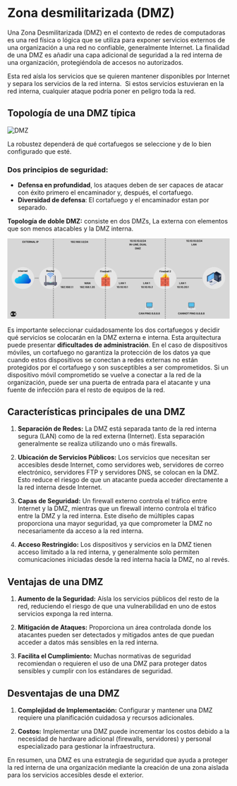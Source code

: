 # Zona desmilitarizada (DMZ)

Una Zona Desmilitarizada (DMZ) en el contexto de redes de computadoras es una red física o lógica que se utiliza para exponer servicios externos de una organización a una red no confiable, generalmente Internet. La finalidad de una DMZ es añadir una capa adicional de seguridad a la red interna de una organización, protegiéndola de accesos no autorizados.

Esta red aísla los servicios que se quieren mantener disponibles por Internet y separa los servicios de la red interna.  Si estos servicios estuvieran en la red interna, cualquier ataque podría poner en peligro toda la red.

## Topología de una DMZ típica

![DMZ](https://github.com/4GeeksAcademy/cybersecurity-syllabus/blob/main/assets/dmz.png?raw=true)

La robustez dependerá de qué cortafuegos se seleccione y de lo bien configurado que esté.

### Dos principios de seguridad:

- **Defensa en profundidad**, los ataques deben de ser capaces de atacar con éxito primero el encaminador y, después, el cortafuego.
- **Diversidad de defensa**: El cortafuego y el encaminador estan por separado.

**Topología de doble DMZ:** consiste en dos DMZs, La externa con elementos que son menos atacables y la DMZ interna.

![tipología DMZ](https://github.com/4GeeksAcademy/cybersecurity-syllabus/blob/main/assets/tipologia-dmz.png?raw=true)

Es importante seleccionar cuidadosamente los dos cortafuegos y decidir qué servicios se colocarán en la DMZ externa e interna. Esta arquitectura puede presentar **dificultades de administración**. En el caso de dispositivos móviles, un cortafuego no garantiza la protección de los datos ya que cuando estos dispositivos se conectan a redes externas no están protegidos por el cortafuego y son susceptibles a ser comprometidos. Si un dispositivo móvil comprometido se vuelve a conectar a la red de la organización, puede ser una puerta de entrada para el atacante y una fuente de infección para el resto de equipos de la red.

## Características principales de una DMZ

1. **Separación de Redes:** La DMZ está separada tanto de la red interna segura (LAN) como de la red externa (Internet). Esta separación generalmente se realiza utilizando uno o más firewalls.

2. **Ubicación de Servicios Públicos:** Los servicios que necesitan ser accesibles desde Internet, como servidores web, servidores de correo electrónico, servidores FTP y servidores DNS, se colocan en la DMZ. Esto reduce el riesgo de que un atacante pueda acceder directamente a la red interna desde Internet.

3. **Capas de Seguridad:** Un firewall externo controla el tráfico entre Internet y la DMZ, mientras que un firewall interno controla el tráfico entre la DMZ y la red interna. Este diseño de múltiples capas proporciona una mayor seguridad, ya que comprometer la DMZ no necesariamente da acceso a la red interna.

4. **Acceso Restringido:** Los dispositivos y servicios en la DMZ tienen acceso limitado a la red interna, y generalmente solo permiten comunicaciones iniciadas desde la red interna hacia la DMZ, no al revés.

## Ventajas de una DMZ

1. **Aumento de la Seguridad:** Aísla los servicios públicos del resto de la red, reduciendo el riesgo de que una vulnerabilidad en uno de estos servicios exponga la red interna.

2. **Mitigación de Ataques:** Proporciona un área controlada donde los atacantes pueden ser detectados y mitigados antes de que puedan acceder a datos más sensibles en la red interna.

3. **Facilita el Cumplimiento:** Muchas normativas de seguridad recomiendan o requieren el uso de una DMZ para proteger datos sensibles y cumplir con los estándares de seguridad.

## Desventajas de una DMZ

1. **Complejidad de Implementación:** Configurar y mantener una DMZ requiere una planificación cuidadosa y recursos adicionales.

2. **Costos:** Implementar una DMZ puede incrementar los costos debido a la necesidad de hardware adicional (firewalls, servidores) y personal especializado para gestionar la infraestructura.

En resumen, una DMZ es una estrategia de seguridad que ayuda a proteger la red interna de una organización mediante la creación de una zona aislada para los servicios accesibles desde el exterior.
